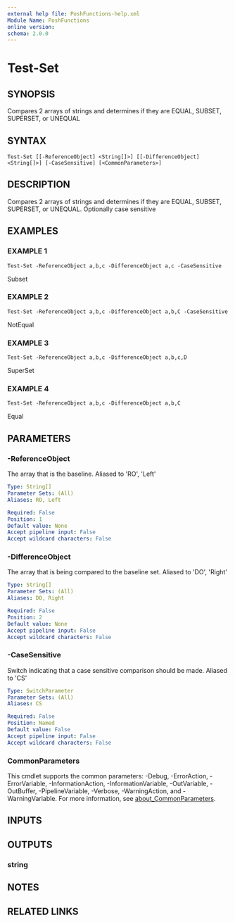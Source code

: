 ```yaml
---
external help file: PoshFunctions-help.xml
Module Name: PoshFunctions
online version:
schema: 2.0.0
---
```


# Test-Set

## SYNOPSIS
Compares 2 arrays of strings and determines if they are EQUAL, SUBSET, SUPERSET, or UNEQUAL

## SYNTAX

```
Test-Set [[-ReferenceObject] <String[]>] [[-DifferenceObject] <String[]>] [-CaseSensitive] [<CommonParameters>]
```

## DESCRIPTION
Compares 2 arrays of strings and determines if they are EQUAL, SUBSET, SUPERSET, or UNEQUAL.
Optionally case sensitive

## EXAMPLES

### EXAMPLE 1
```
Test-Set -ReferenceObject a,b,c -DifferenceObject a,c -CaseSensitive
```

Subset

### EXAMPLE 2
```
Test-Set -ReferenceObject a,b,c -DifferenceObject a,b,C -CaseSensitive
```

NotEqual

### EXAMPLE 3
```
Test-Set -ReferenceObject a,b,c -DifferenceObject a,b,c,D
```

SuperSet

### EXAMPLE 4
```
Test-Set -ReferenceObject a,b,c -DifferenceObject a,b,C
```

Equal

## PARAMETERS

### -ReferenceObject
The array that is the baseline.
Aliased to 'RO', 'Left'

```yaml
Type: String[]
Parameter Sets: (All)
Aliases: RO, Left

Required: False
Position: 1
Default value: None
Accept pipeline input: False
Accept wildcard characters: False
```

### -DifferenceObject
The array that is being compared to the baseline set.
Aliased to 'DO', 'Right'

```yaml
Type: String[]
Parameter Sets: (All)
Aliases: DO, Right

Required: False
Position: 2
Default value: None
Accept pipeline input: False
Accept wildcard characters: False
```

### -CaseSensitive
Switch indicating that a case sensitive comparison should be made.
Aliased to 'CS'

```yaml
Type: SwitchParameter
Parameter Sets: (All)
Aliases: CS

Required: False
Position: Named
Default value: False
Accept pipeline input: False
Accept wildcard characters: False
```

### CommonParameters
This cmdlet supports the common parameters: -Debug, -ErrorAction, -ErrorVariable, -InformationAction, -InformationVariable, -OutVariable, -OutBuffer, -PipelineVariable, -Verbose, -WarningAction, and -WarningVariable. For more information, see [about_CommonParameters](http://go.microsoft.com/fwlink/?LinkID=113216).

## INPUTS

## OUTPUTS

### string
## NOTES

## RELATED LINKS
